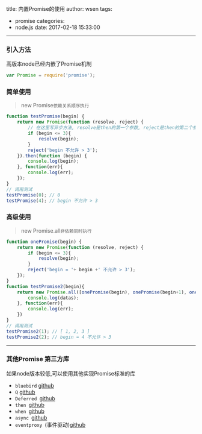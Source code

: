 title: 内置Promise的使用
author: wsen
tags:
  - promise
categories:
  - node.js
date: 2017-02-18 15:33:00
---
### 引入方法

高版本node已经内嵌了Promise机制

```javascript
var Promise = require('promise');
```

### 简单使用
> new Promise`依赖关系顺序执行`
```javascript
function testPromise(begin) {
    return new Promise(function (resolve, reject) {
        // 在这里写异步方法, resolve是then的第一个参数, reject是then的第二个参数
        if (begin <= 3){
            resolve(begin);
        }
        reject('begin 不允许 > 3');
    }).then(function (begin) {
        console.log(begin);
    }, function(err){
        console.log(err);
    });
}
// 调用测试
testPromise(0); // 0
testPromise(4); // begin 不允许 > 3
```

### 高级使用
> new Promise.all`非依赖同时执行`
```javascript
function onePromise(begin) {
    return new Promise(function (resolve, reject) {
        if (begin <= 3){
            resolve(begin);
        }
        reject('begin = '+ begin +' 不允许 > 3');
    });
}
function testPromise2(begin){
    return new Promise.all([onePromise(begin), onePromise(begin+1), onePromise(begin+2)]).then(function(datas){
        console.log(datas);
    }, function(err){
        console.log(err);
    })
}
// 调用测试
testPromise2(1); // [ 1, 2, 3 ]
testPromise2(2); // begin = 4 不允许 > 3
```

---
### 其他Promise 第三方库
 如果node版本较低,可以使用其他实现Promise标准的库
* `bluebird` [github](https://github.com/petkaantonov/bluebird)
* `Q` [github](https://github.com/kriskowal/q)
* `Deferred `[github](https://github.com/medikoo/deferred)
* `then `[github](https://github.com/teambition/then.js)
* `when `[github](https://github.com/cujojs/when)
* `async `[github](https://github.com/caolan/async)
* `eventproxy `(事件驱动)[github](https://github.com/JacksonTian/eventproxy)

